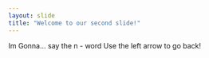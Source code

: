 ```yaml
---
layout: slide
title: "Welcome to our second slide!"
---
```

Im Gonna... say the n - word
Use the left arrow to go back!
